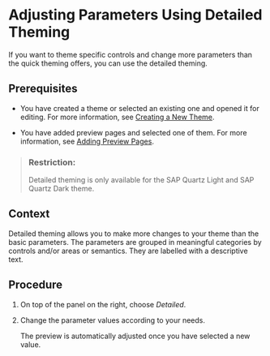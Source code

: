 <!-- loiodb09bb96b1304c50a31978a48ed11506 -->

# Adjusting Parameters Using Detailed Theming

If you want to theme specific controls and change more parameters than the quick theming offers, you can use the detailed theming.



<a name="loiodb09bb96b1304c50a31978a48ed11506__prereq_e2m_43g_zhb"/>

## Prerequisites

-   You have created a theme or selected an existing one and opened it for editing. For more information, see [Creating a New Theme](creating-a-new-theme-72c730b.md).

-   You have added preview pages and selected one of them. For more information, see [Adding Preview Pages](adding-preview-pages-8af60d3.md).


> ### Restriction:  
> Detailed theming is only available for the SAP Quartz Light and SAP Quartz Dark theme.



## Context

Detailed theming allows you to make more changes to your theme than the basic parameters. The parameters are grouped in meaningful categories by controls and/or areas or semantics. They are labelled with a descriptive text.



## Procedure

1.  On top of the panel on the right, choose *Detailed*.

2.  Change the parameter values according to your needs.

    The preview is automatically adjusted once you have selected a new value.


